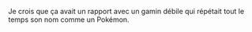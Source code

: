 Je crois que ça avait un rapport avec un gamin débile qui répétait tout le temps son
nom comme un Pokémon.
